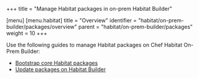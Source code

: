 +++
title = "Manage Habitat packages in on-prem Habitat Builder"

[menu]
  [menu.habitat]
    title = "Overview"
    identifier = "habitat/on-prem-builder/packages/overview"
    parent = "habitat/on-prem-builder/packages"
    weight = 10
+++

Use the following guides to manage Habitat packages on Chef Habitat On-Prem Builder:

- [Bootstrap core Habitat packages](bootstrap_core_packages)
- [Update packages on Habitat Builder](update_packages)
